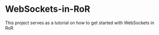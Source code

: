 
# WebSockets-in-RoR
This project serves as a tutorial on how to get started with WebSockets in RoR
